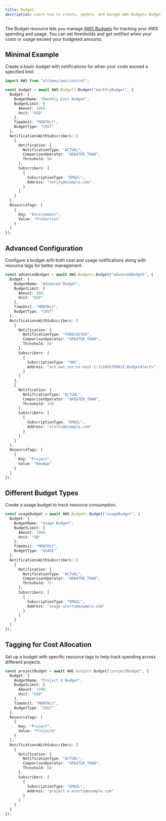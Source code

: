 ```yaml
---
title: Budget
description: Learn how to create, update, and manage AWS Budgets Budgets using Alchemy Cloud Control.
---
```



The Budget resource lets you manage [AWS Budgets](https://docs.aws.amazon.com/budgets/latest/userguide/) for tracking your AWS spending and usage. You can set thresholds and get notified when your costs or usage exceed your budgeted amounts.

## Minimal Example

Create a basic budget with notifications for when your costs exceed a specified limit.

```ts
import AWS from "alchemy/aws/control";

const budget = await AWS.Budgets.Budget("monthlyBudget", {
  Budget: {
    BudgetName: "Monthly Cost Budget",
    BudgetLimit: {
      Amount: 1000,
      Unit: "USD"
    },
    TimeUnit: "MONTHLY",
    BudgetType: "COST"
  },
  NotificationsWithSubscribers: [
    {
      Notification: {
        NotificationType: "ACTUAL",
        ComparisonOperator: "GREATER_THAN",
        Threshold: 90
      },
      Subscribers: [
        {
          SubscriptionType: "EMAIL",
          Address: "notify@example.com"
        }
      ]
    }
  ],
  ResourceTags: [
    {
      Key: "Environment",
      Value: "Production"
    }
  ]
});
```

## Advanced Configuration

Configure a budget with both cost and usage notifications along with resource tags for better management.

```ts
const advancedBudget = await AWS.Budgets.Budget("advancedBudget", {
  Budget: {
    BudgetName: "Advanced Budget",
    BudgetLimit: {
      Amount: 500,
      Unit: "USD"
    },
    TimeUnit: "MONTHLY",
    BudgetType: "COST"
  },
  NotificationsWithSubscribers: [
    {
      Notification: {
        NotificationType: "FORECASTED",
        ComparisonOperator: "GREATER_THAN",
        Threshold: 80
      },
      Subscribers: [
        {
          SubscriptionType: "SNS",
          Address: "arn:aws:sns:us-east-1:123456789012:BudgetAlerts"
        }
      ]
    },
    {
      Notification: {
        NotificationType: "ACTUAL",
        ComparisonOperator: "GREATER_THAN",
        Threshold: 100
      },
      Subscribers: [
        {
          SubscriptionType: "EMAIL",
          Address: "alerts@example.com"
        }
      ]
    }
  ],
  ResourceTags: [
    {
      Key: "Project",
      Value: "NewApp"
    }
  ]
});
```

## Different Budget Types

Create a usage budget to track resource consumption.

```ts
const usageBudget = await AWS.Budgets.Budget("usageBudget", {
  Budget: {
    BudgetName: "Usage Budget",
    BudgetLimit: {
      Amount: 1000,
      Unit: "GB"
    },
    TimeUnit: "MONTHLY",
    BudgetType: "USAGE"
  },
  NotificationsWithSubscribers: [
    {
      Notification: {
        NotificationType: "ACTUAL",
        ComparisonOperator: "GREATER_THAN",
        Threshold: 75
      },
      Subscribers: [
        {
          SubscriptionType: "EMAIL",
          Address: "usage-alerts@example.com"
        }
      ]
    }
  ]
});
```

## Tagging for Cost Allocation

Set up a budget with specific resource tags to help track spending across different projects.

```ts
const projectBudget = await AWS.Budgets.Budget("projectBudget", {
  Budget: {
    BudgetName: "Project A Budget",
    BudgetLimit: {
      Amount: 1500,
      Unit: "USD"
    },
    TimeUnit: "MONTHLY",
    BudgetType: "COST"
  },
  ResourceTags: [
    {
      Key: "Project",
      Value: "ProjectA"
    }
  ],
  NotificationsWithSubscribers: [
    {
      Notification: {
        NotificationType: "ACTUAL",
        ComparisonOperator: "GREATER_THAN",
        Threshold: 60
      },
      Subscribers: [
        {
          SubscriptionType: "EMAIL",
          Address: "project-a-alerts@example.com"
        }
      ]
    }
  ]
});
```
